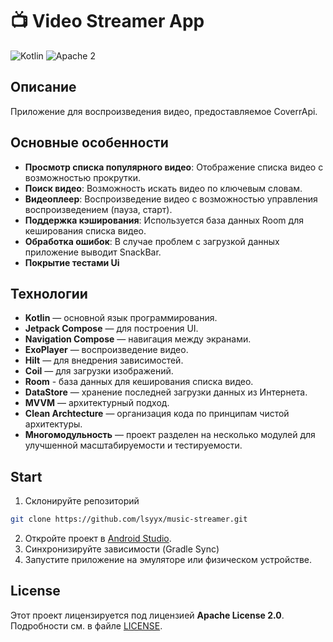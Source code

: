 # 📺 Video Streamer App
![Kotlin](https://img.shields.io/badge/kotlin-2.1.0-orange.svg)
![Apache 2](https://img.shields.io/badge/license-Apache2-green.svg?style=flat)

## Описание
Приложение для воспроизведения видео, предоставляемое CoverrApi.

## Основные особенности
- **Просмотр списка популярного видео**: Отображение списка видео с возможностью прокрутки.
- **Поиск видео**: Возможность искать видео по ключевым словам.
- **Видеоплеер**: Воспроизведение видео с возможностью управления воспроизведением (пауза, старт).
- **Поддержка кэширования**: Используется база данных Room для кеширования списка видео.
- **Обработка ошибок**: В случае проблем с загрузкой данных приложение выводит SnackBar.
- **Покрытие тестами Ui**

## Технологии
- **Kotlin** — основной язык программирования.
- **Jetpack Compose** — для построения UI.
- **Navigation Compose** — навигация между экранами.
- **ExoPlayer** — воспроизведение видео.
- **Hilt** — для внедрения зависимостей.
- **Coil** — для загрузки изображений.
- **Room** - база данных для кеширования списка видео.
- **DataStore** — хранение последней загрузки данных из Интернета.
- **MVVM** — архитектурный подход.
- **Clean Archtecture** — организация кода по принципам чистой архитектуры.
- **Многомодульность** — проект разделен на несколько модулей для улучшенной масштабируемости и тестируемости.

## Start
1. Склонируйте репозиторий
```bash
git clone https://github.com/lsyyx/music-streamer.git
```
2. Откройте проект в [Android Studio](https://developer.android.com/studio).
3. Синхронизируйте зависимости (Gradle Sync)
4. Запустите приложение на эмуляторе или физическом устройстве.

## License
Этот проект лицензируется под лицензией **Apache License 2.0**. Подробности см. в файле [LICENSE](LICENSE).
